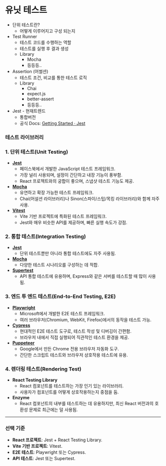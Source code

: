 # 유닛 테스트

- 단위 테스트란?
  - 어떻게 이루어지고 구성 되는지
- Test Runner
  - 테스트 코드를 수행하는 역할
  - 테스트를 실행 후 결과 생성
  - Library
    - Mocha
    - 등등등..
- Assertion (어썰션)
  - 테스트 조건, 비교를 통한 테스트 로직
  - Library
    - Chai
    - expect.js
    - better-assert
    - 등등등..
- Jest \- 현재트렌드
  - 통합버전
  - 공식 Docs: [Getting Started · Jest](https://jestjs.io/docs/getting-started)

### 테스트 라이브러리

### **1\. 단위 테스트(Unit Testing)**

- [**Jest**](https://jestjs.io/)
  - 페이스북에서 개발한 JavaScript 테스트 프레임워크.
  - 가장 널리 사용되며, 설정이 간단하고 내장 기능이 풍부함.
  - React 프로젝트와의 궁합이 좋으며, 스냅샷 테스트 기능도 제공.
- [**Mocha**](https://mochajs.org/)
  - 유연하고 확장 가능한 테스트 프레임워크.
  - Chai(어설션 라이브러리)나 Sinon(스파이/스텁/목킹 라이브러리)와 함께 자주 사용.
- [**Vitest**](https://vitest.dev/)
  - Vite 기반 프로젝트에 특화된 테스트 프레임워크.
  - Jest와 매우 비슷한 API를 제공하며, 빠른 실행 속도가 강점.

### **2\. 통합 테스트(Integration Testing)**

- [**Jest**](https://jestjs.io/)
  - 단위 테스트뿐만 아니라 통합 테스트에도 자주 사용됨.
- [**Mocha**](https://mochajs.org/)
  - 다양한 테스트 시나리오를 구성하는 데 적합.
- [**Supertest**](https://github.com/visionmedia/supertest)
  - API 통합 테스트에 유용하며, Express와 같은 서버를 테스트할 때 많이 사용됨.

### **3\. 엔드 투 엔드 테스트(End-to-End Testing, E2E)**

- [**Playwright**](https://playwright.dev/)
  - Microsoft에서 개발한 E2E 테스트 프레임워크.
  - 여러 브라우저(Chromium, WebKit, Firefox)에서의 동작을 테스트 가능.
- [**Cypress**](https://www.cypress.io/)
  - 현대적인 E2E 테스트 도구로, 테스트 작성 및 디버깅이 간편함.
  - 브라우저 내에서 직접 실행되어 직관적인 테스트 환경을 제공.
- [**Puppeteer**](https://pptr.dev/)
  - Google에서 만든 Chrome 전용 브라우저 자동화 도구.
  - 간단한 스크립트 테스트와 브라우저 상호작용 테스트에 유용.

### **4\. 렌더링 테스트(Rendering Test)**

- **React Testing Library**
  - React 컴포넌트를 테스트하는 가장 인기 있는 라이브러리.
  - 사용자가 컴포넌트를 어떻게 상호작용하는지 중점을 둠.
- **Enzyme**
  - React 컴포넌트의 내부를 테스트하는 데 유용하지만, 최신 React 버전과의 호환성 문제로 최근에는 덜 사용됨.

---

### **선택 기준**

- **React 프로젝트**: Jest \+ React Testing Library.
- **Vite 기반 프로젝트**: Vitest.
- **E2E 테스트**: Playwright 또는 Cypress.
- **API 테스트**: Jest 또는 Supertest.
